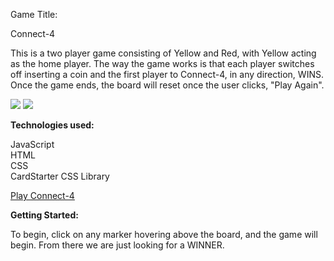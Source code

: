 
Game Title:

Connect-4

This is a two player game consisting of Yellow and Red, with Yellow acting as the home player. The way the game works is that each player switches off inserting a coin and the first player to Connect-4, in any direction, WINS. Once the game ends, the board will reset once the user clicks, "Play Again".

<img src = "https://i.imgur.com/jYdBDpT.png)">
<img src = "https://i.imgur.com/soEHIbE.png)">


**Technologies used:**

JavaScript <br>
HTML <br>
CSS <br>
CardStarter CSS Library <br>


[Play Connect-4](https://dandd6541.github.io/Connect-4/)

**Getting Started:**

To begin, click on any marker hovering above the board, and the game will begin. From there we are just looking for a WINNER. 
